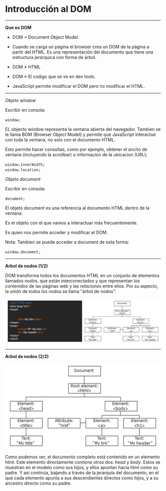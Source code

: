 <h1>Introducción al DOM</h1>

----------------------------------------------------------------
**Que es DOM**

- DOM = Document Object Model.

- Cuando se carga un página el browser crea un DOM de la página a partir del HTML. Es una representación del documento que tiene una estructura jerárquica con forma de árbol.

- DOM ≠ HTML

- DOM ≈ ­­­El codigo que se ve en dev tools.

- JavaScript permite modificar el DOM pero no modificar el HTML.

----------------------------------------------------------------

*Objeto window*

Escribir en consola:

``window;``

EL objecto window representa la ventana abierta del navegador. Tambien se le llama BOM (Browser Object Model) y permite que JavaScript interactue con toda la ventana, no solo con el documento HTML.

Esto permite hacer consultas, como por ejemplo, obtener el ancho de ventana (incluyendo la scrollbar) o informacion de la ubicacion (URL);

``window.innerWidth;`` <br>
``window.location;``


*Objeto document*

Escribir en consola:

``document;``

El objeto document es una referencia al documento HTML dentro de la ventana.

Es el objeto con el que vamos a interactuar más frecuentemente.

Es quien nos permite acceder y modificar el DOM.

Nota: Tambien se puede acceder a document de esta forma:

``window.document;``

----------------------------------------------------------------
**Arbol de nodos (1/2)**

DOM transforma todos los documentos HTML en un conjunto de elementos llamados *nodos*, que están interconectados y que representan los *contenidos* de las páginas web y las *relaciones* entre ellos. Por su aspecto, la unión de todos los nodos se llama "árbol de nodos".

![](https://github.com/lorecarreno/curso-preparacion-hack-academy/blob/main/images/js-arbol-de-nodos.png?raw=true)

----------------------------------------------------------------
**Arbol de nodos (2/2)**

![](https://github.com/lorecarreno/curso-preparacion-hack-academy/blob/main/images/js-arbol-de-nodos2.png?raw=true)

Como podemos ver, el documento completo está contenido en un elemento html. Este elemento directamente *contiene* otros dos: *head* y *body*. Estos se muestran en el modelo como sus hijos, y ellos apuntan hacia html como su padre. Y así continúa, bajando a través de la jerarquía del documento, en el que cada elemento apunta a sus descendientes directos como hijos, y a su ancestro directo como su padre.

